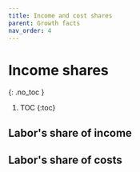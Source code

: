 ```yaml
---
title: Income and cost shares
parent: Growth facts
nav_order: 4
---
```


# Income shares
{: .no_toc }

1. TOC 
{:toc}

## Labor's share of income

## Labor's share of costs
